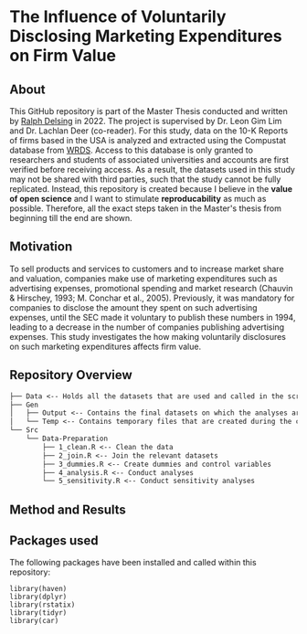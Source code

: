 # The Influence of Voluntarily Disclosing Marketing Expenditures on Firm Value

## About
This GitHub repository is part of the Master Thesis conducted and written by [Ralph Delsing](https://www.github.com/RalphGit21) in 2022. The project is supervised by Dr. Leon Gim Lim and Dr. Lachlan Deer (co-reader). For this study, data on the 10-K Reports of firms based in the USA is analyzed and extracted using the Compustat database from [WRDS](https://wrds-www.wharton.upenn.edu). Access to this database is only granted to researchers and students of associated universities and accounts are first verified before receiving access. As a result, the datasets used in this study may not be shared with third parties, such that the study cannot be fully replicated. Instead, this repository is created because I believe in the **value of open science** and I want to stimulate **reproducability** as much as possible. Therefore, all the exact steps taken in the Master's thesis from beginning till the end are shown.
  
## Motivation
To sell products and services to customers and to increase market share and valuation, companies make use of marketing expenditures such as advertising expenses, promotional spending and market research (Chauvin & Hirschey, 1993; M. Conchar et al., 2005). Previously, it was mandatory for companies to disclose the amount they spent on such advertising expenses, until the SEC made it voluntary to publish these numbers in 1994, leading to a decrease in the number of companies publishing advertising expenses. This study investigates the how making voluntarily disclosures on such marketing expenditures affects firm value.

## Repository Overview
```txt
├── Data <-- Holds all the datasets that are used and called in the scripts (these are not on Github for the reasons described above) 
├── Gen 
│   ├── Output <-- Contains the final datasets on which the analyses are  conducted (and additional metadata and/or PDFs if relevant)
│   └── Temp <-- Contains temporary files that are created during the cleaning phase, from which the output files are created
└── Src
    └── Data-Preparation 
        ├── 1_clean.R <-- Clean the data
        ├── 2_join.R <-- Join the relevant datasets
        ├── 3_dummies.R <-- Create dummies and control variables
        ├── 4_analysis.R <-- Conduct analyses
        └── 5_sensitivity.R <-- Conduct sensitivity analyses
```
## Method and Results


## Packages used
The following packages have been installed and called within this repository:
```
library(haven)
library(dplyr)
library(rstatix)
library(tidyr)
library(car)
```
